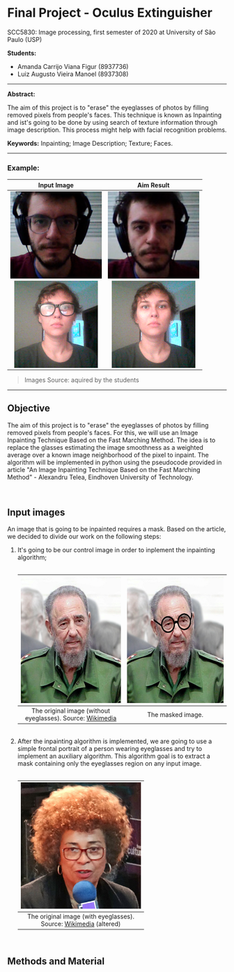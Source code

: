 # Final Project - Oculus Extinguisher
 SCC5830: Image processing, first semester of 2020 at University of São Paulo (USP)

**Students:**
* Amanda Carrijo Viana Figur (8937736)
* Luiz Augusto Vieira Manoel (8937308)

---


**Abstract:**

The aim of this project is to "erase" the eyeglasses of photos by filling removed pixels from people's faces. This technique is known as Inpainting and ist's going to be done by using search of texture information through image description. This process might help with facial recognition problems.

**Keywords:**
Inpainting; Image Description; Texture; Faces.

---

### Example:
 
| Input Image | Aim Result |
|:--:|:--:|
| <img src="/images/01-oculos.png" align="center" height="200" > | <img src="/images/02-oculos.png" align="center" height="200" > |
|<img src="/images/03-oculos.png" align="center" height="200" >| <img src="/images/04-oculos.png" align="center" height="200" >|

> Images Source: aquired by the students

---

## Objective

The aim of this project is to "erase" the eyeglasses of photos by filling removed pixels from people's faces. For this, we will use an Image Inpainting Technique Based on the Fast Marching Method. The idea is to replace the glasses estimating the image smoothness as a weighted average over a known image neighborhood of the pixel to inpaint. The algorithm will be implemented in python using the pseudocode provided in article "An Image Inpainting Technique Based on
the Fast Marching Method" - Alexandru Telea, Eindhoven University of Technology.

<br/>

## Input images

<p>An image that is going to be inpainted requires a mask. Based on the article, we decided to divide our work on the following steps:</p>
<ol>
<li> It's going to be our control image in order to inplement the inpainting algorithm;</li>

<br/>

| <img src="/images/fidel-01.png" height="290" /> | <img src="/images/fidel-02.png" height="290" /> |
|:--:|:--:|
| The original image (without<br/>eyeglasses). Source: <a title="Fidel" href="https://commons.wikimedia.org/wiki/Fidel_Castro#/media/File:Fidel_Castro.jpg" target="_blank" rel="noopener">Wikimedia</a> | The masked image. |

<br/>

<li>After the inpainting algorithm is implemented, we are going to use a simple frontal portrait of a person wearing eyeglasses and try to implement an auxiliary algorithm. This algorithm goal is to extract a mask containing only the eyeglasses region on any input image.</li>

<br/>

| <img src="/images/angela-01.png" height="290" /> |
|:--:|
| The original image (with eyeglasses).<br/>Source: <a title="Angela" href="https://commons.wikimedia.org/wiki/File:Angela_Davis_%C3%A0_France_Culture_(Palais_de_Tokyo)_(8586327078).jpg" target="_blank" rel="noopener">Wikimedia</a> (altered) |
</ol>
<br/>

## Methods and Material
